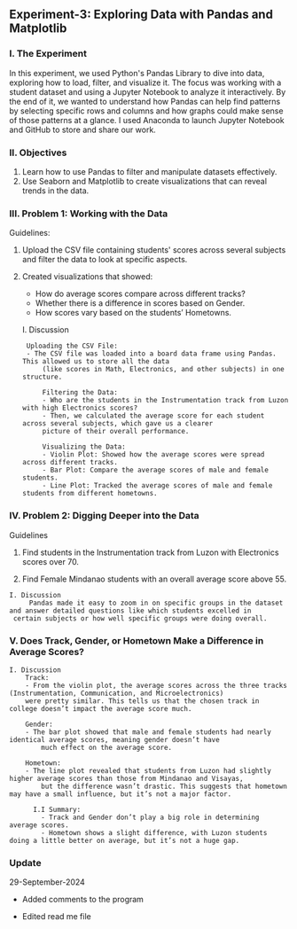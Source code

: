 ## Experiment-3: Exploring Data with Pandas and Matplotlib

### I. The Experiment

In this experiment, we used Python's Pandas Library to dive into data, exploring how to load, filter, and visualize it. The focus was working with a student dataset and using a Jupyter Notebook to analyze it interactively. By the end of it, we wanted to understand how Pandas can help find patterns by selecting specific rows and columns and how graphs could make sense of those patterns at a glance.
I used Anaconda to launch Jupyter Notebook and GitHub to store and share our work.

### II. Objectives
1. Learn how to use Pandas to filter and manipulate datasets effectively.
2. Use Seaborn and Matplotlib to create visualizations that can reveal trends in the data.
 
### III. Problem 1: Working with the Data
Guidelines: 

1. Upload the CSV file containing students' scores across several subjects and filter the data to look at specific aspects.   
2. Created visualizations that showed:
	- How do average scores compare across different tracks?
	- Whether there is a difference in scores based on Gender.
	- How scores vary based on the students’ Hometowns.

   I. Discussion

   		Uploading the CSV File:
	  	- The CSV file was loaded into a board data frame using Pandas. This allowed us to store all the data 
	    	(like scores in Math, Electronics, and other subjects) in one structure.

     		Filtering the Data:
	      	- Who are the students in the Instrumentation track from Luzon with high Electronics scores?
	      	- Then, we calculated the average score for each student across several subjects, which gave us a clearer 
	       	picture of their overall performance.
   
	      	Visualizing the Data:
	  		- Violin Plot: Showed how the average scores were spread across different tracks.
	  		- Bar Plot: Compare the average scores of male and female students.
	  		- Line Plot: Tracked the average scores of male and female students from different hometowns.
     
### IV. Problem 2: Digging Deeper into the Data
  Guidelines
  1. Find students in the Instrumentation track from Luzon with Electronics scores over 70.
  
  2. Find Female Mindanao students with an overall average score above 55.
   
   	I. Discussion
       	 Pandas made it easy to zoom in on specific groups in the dataset and answer detailed questions like which students excelled in 
	 certain subjects or how well specific groups were doing overall.
 
  ### V. Does Track, Gender, or Hometown Make a Difference in Average Scores?
 	
   	I. Discussion 
  		Track:
   		- From the violin plot, the average scores across the three tracks (Instrumentation, Communication, and Microelectronics) 
   		were pretty similar. This tells us that the chosen track in college doesn’t impact the average score much.
     
  		Gender:
   		- The bar plot showed that male and female students had nearly identical average scores, meaning gender doesn’t have 
    		much effect on the average score.
      
  		Hometown:
   		- The line plot revealed that students from Luzon had slightly higher average scores than those from Mindanao and Visayas, 
    		but the difference wasn’t drastic. This suggests that hometown may have a small influence, but it’s not a major factor.
   
	      I.I Summary:
	      	- Track and Gender don’t play a big role in determining average scores.
	      	- Hometown shows a slight difference, with Luzon students doing a little better on average, but it’s not a huge gap.

### Update
29-September-2024

- Added comments to the program
  
- Edited read me file
